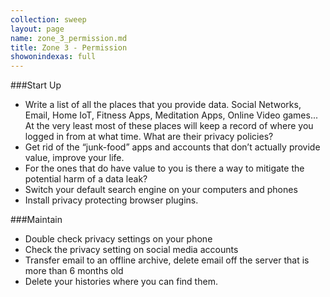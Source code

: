 ```yaml
---
collection: sweep
layout: page
name: zone_3_permission.md
title: Zone 3 - Permission
showonindexas: full
---
```


###Start Up
- Write a list of all the places that you provide data. Social Networks, Email, Home IoT, Fitness Apps, Meditation Apps, Online Video games... At the very least most of these places will keep a record of where you logged in from at what time. What are their privacy policies?
- Get rid of the “junk-food” apps and accounts that don’t actually provide value, improve your life.
- For the ones that do have value to you is there a way to mitigate the potential harm of a data leak?
- Switch your default search engine on your computers and phones
- Install privacy protecting browser plugins.

###Maintain
- Double check privacy settings on your phone
- Check the privacy setting on social media accounts
- Transfer email to an offline archive, delete email off the server that is more than 6 months old
- Delete your histories where you can find them.
